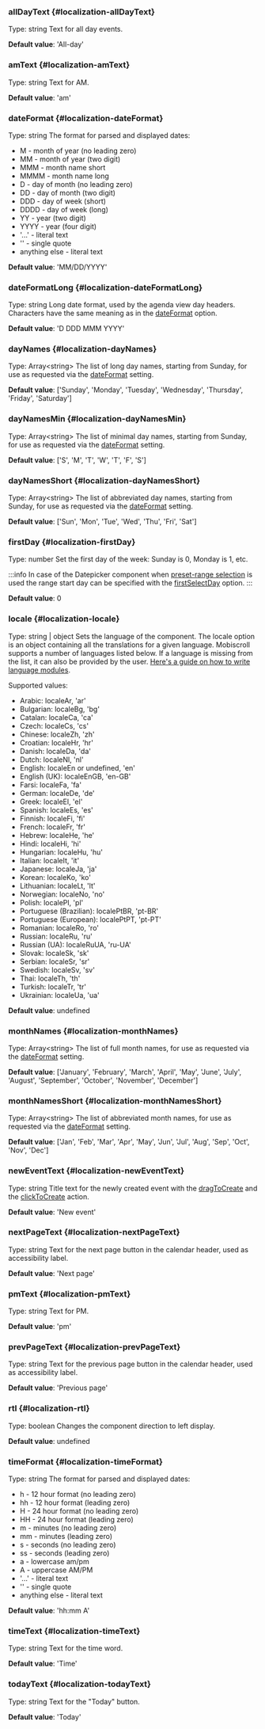 ### allDayText {#localization-allDayText}

Type: string
Text for all day events.

**Default value**: &#039;All-day&#039;
### amText {#localization-amText}

Type: string
Text for AM.

**Default value**: &#039;am&#039;
### dateFormat {#localization-dateFormat}

Type: string
The format for parsed and displayed dates:
- M - month of year (no leading zero)
- MM - month of year (two digit)
- MMM - month name short
- MMMM - month name long
- D - day of month (no leading zero)
- DD - day of month (two digit)
- DDD - day of week (short)
- DDDD - day of week (long)
- YY - year (two digit)
- YYYY - year (four digit)
- &#039;...&#039; - literal text
- &#039;&#039; - single quote
- anything else - literal text

**Default value**: &#039;MM/DD/YYYY&#039;
### dateFormatLong {#localization-dateFormatLong}

Type: string
Long date format, used by the agenda view day headers. Characters have the same meaning as in the [dateFormat](#opt-dateFormat) option.

**Default value**: &#039;D DDD MMM YYYY&#039;
### dayNames {#localization-dayNames}

Type: Array&lt;string&gt;
The list of long day names, starting from Sunday, for use as requested via the [dateFormat](#dateFormat) setting.

**Default value**: [&#039;Sunday&#039;, &#039;Monday&#039;, &#039;Tuesday&#039;, &#039;Wednesday&#039;, &#039;Thursday&#039;, &#039;Friday&#039;, &#039;Saturday&#039;]
### dayNamesMin {#localization-dayNamesMin}

Type: Array&lt;string&gt;
The list of minimal day names, starting from Sunday, for use as requested via the [dateFormat](#dateFormat) setting.

**Default value**: [&#039;S&#039;, &#039;M&#039;, &#039;T&#039;, &#039;W&#039;, &#039;T&#039;, &#039;F&#039;, &#039;S&#039;]
### dayNamesShort {#localization-dayNamesShort}

Type: Array&lt;string&gt;
The list of abbreviated day names, starting from Sunday, for use as requested via the [dateFormat](#dateFormat) setting.

**Default value**: [&#039;Sun&#039;, &#039;Mon&#039;, &#039;Tue&#039;, &#039;Wed&#039;, &#039;Thu&#039;, &#039;Fri&#039;, &#039;Sat&#039;]
### firstDay {#localization-firstDay}

Type: number
Set the first day of the week: Sunday is 0, Monday is 1, etc.

:::info
In case of the Datepicker component when [preset-range selection](#opt-select)
is used the range start day can be specified with the [firstSelectDay](#opt-firstSelectDay) option.
:::

**Default value**: 0
### locale {#localization-locale}

Type: string &#124; object
Sets the language of the component. The locale option is an object containing all the translations for a given language.
Mobiscroll supports a number of languages listed below. If a language is missing from the list, it can also be provided by the user.
[Here&#039;s a guide on how to write language modules](https://docs.mobiscroll.com/languages).

Supported values:
- Arabic: localeAr, &#039;ar&#039;
- Bulgarian: localeBg, &#039;bg&#039;
- Catalan: localeCa, &#039;ca&#039;
- Czech: localeCs, &#039;cs&#039;
- Chinese: localeZh, &#039;zh&#039;
- Croatian: localeHr, &#039;hr&#039;
- Danish: localeDa, &#039;da&#039;
- Dutch: localeNl, &#039;nl&#039;
- English: localeEn or undefined, &#039;en&#039;
- English (UK): localeEnGB, &#039;en-GB&#039;
- Farsi: localeFa, &#039;fa&#039;
- German: localeDe, &#039;de&#039;
- Greek: localeEl, &#039;el&#039;
- Spanish: localeEs, &#039;es&#039;
- Finnish: localeFi, &#039;fi&#039;
- French: localeFr, &#039;fr&#039;
- Hebrew: localeHe, &#039;he&#039;
- Hindi: localeHi, &#039;hi&#039;
- Hungarian: localeHu, &#039;hu&#039;
- Italian: localeIt, &#039;it&#039;
- Japanese: localeJa, &#039;ja&#039;
- Korean: localeKo, &#039;ko&#039;
- Lithuanian: localeLt, &#039;lt&#039;
- Norwegian: localeNo, &#039;no&#039;
- Polish: localePl, &#039;pl&#039;
- Portuguese (Brazilian): localePtBR, &#039;pt-BR&#039;
- Portuguese (European): localePtPT, &#039;pt-PT&#039;
- Romanian: localeRo, &#039;ro&#039;
- Russian: localeRu, &#039;ru&#039;
- Russian (UA): localeRuUA, &#039;ru-UA&#039;
- Slovak: localeSk, &#039;sk&#039;
- Serbian: localeSr, &#039;sr&#039;
- Swedish: localeSv, &#039;sv&#039;
- Thai: localeTh, &#039;th&#039;
- Turkish: localeTr, &#039;tr&#039;
- Ukrainian: localeUa, &#039;ua&#039;

**Default value**: undefined
### monthNames {#localization-monthNames}

Type: Array&lt;string&gt;
The list of full month names, for use as requested via the [dateFormat](#opt-dateFormat) setting.

**Default value**:
[&#039;January&#039;, &#039;February&#039;, &#039;March&#039;, &#039;April&#039;, &#039;May&#039;, &#039;June&#039;, &#039;July&#039;, &#039;August&#039;, &#039;September&#039;, &#039;October&#039;, &#039;November&#039;, &#039;December&#039;]
### monthNamesShort {#localization-monthNamesShort}

Type: Array&lt;string&gt;
The list of abbreviated month names, for use as requested via the [dateFormat](#opt-dateFormat) setting.

**Default value**: [&#039;Jan&#039;, &#039;Feb&#039;, &#039;Mar&#039;, &#039;Apr&#039;, &#039;May&#039;, &#039;Jun&#039;, &#039;Jul&#039;, &#039;Aug&#039;, &#039;Sep&#039;, &#039;Oct&#039;, &#039;Nov&#039;, &#039;Dec&#039;]
### newEventText {#localization-newEventText}

Type: string
Title text for the newly created event with the [dragToCreate](#opt-dragToCreate) and the
[clickToCreate](#opt-clickToCreate) action.

**Default value**: &#039;New event&#039;
### nextPageText {#localization-nextPageText}

Type: string
Text for the next page button in the calendar header, used as accessibility label.

**Default value**: &#039;Next page&#039;
### pmText {#localization-pmText}

Type: string
Text for PM.

**Default value**: &#039;pm&#039;
### prevPageText {#localization-prevPageText}

Type: string
Text for the previous page button in the calendar header, used as accessibility label.

**Default value**: &#039;Previous page&#039;
### rtl {#localization-rtl}

Type: boolean
Changes the component direction to left display.

**Default value**: undefined
### timeFormat {#localization-timeFormat}

Type: string
The format for parsed and displayed dates:
- h - 12 hour format (no leading zero)
- hh - 12 hour format (leading zero)
- H - 24 hour format (no leading zero)
- HH - 24 hour format (leading zero)
- m - minutes (no leading zero)
- mm - minutes (leading zero)
- s - seconds (no leading zero)
- ss - seconds (leading zero)
- a - lowercase am/pm
- A - uppercase AM/PM
- &#039;...&#039; - literal text
- &#039;&#039; - single quote
- anything else - literal text

**Default value**: &#039;hh:mm A&#039;
### timeText {#localization-timeText}

Type: string
Text for the time word.

**Default value**: &#039;Time&#039;
### todayText {#localization-todayText}

Type: string
Text for the &quot;Today&quot; button.

**Default value**: &#039;Today&#039;